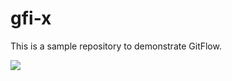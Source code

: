 # gfi-x
This is a sample repository to demonstrate GitFlow.

<a href="http://10.69.11.123/viewType.html?buildTypeId=GfiProjects_GfiEventsManager_BuildProduct&guest=1">
<img src="http://10.69.11.123/app/rest/builds/buildType:(id:GfiProjects_GfiEventsManager_BuildProduct)/statusIcon"/>
</a>
